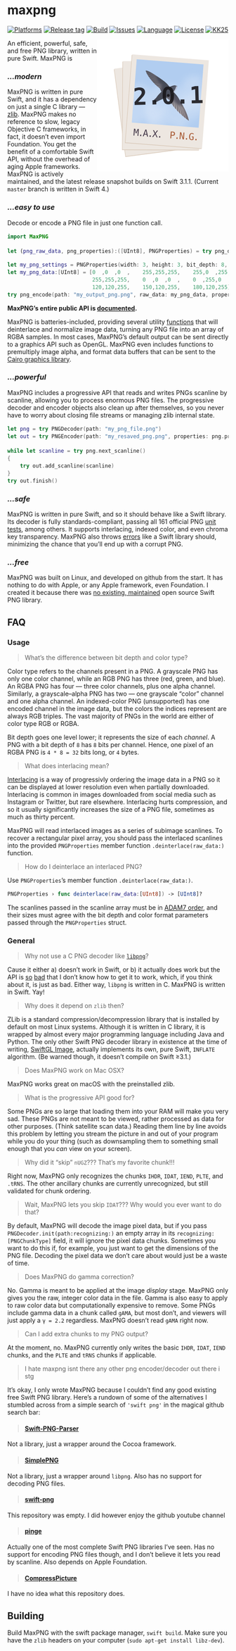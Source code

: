 # maxpng

[![Platforms](https://img.shields.io/badge/platform-linux-lightgrey.svg)](https://swift.org)
[![Release tag](https://img.shields.io/github/release/kelvin13/maxpng.svg)](https://github.com/kelvin13/maxpng/releases)
[![Build](https://travis-ci.org/kelvin13/maxpng.svg?branch=master)](https://travis-ci.org/kelvin13/maxpng)
[![Issues](https://img.shields.io/github/issues/kelvin13/maxpng.svg)](https://github.com/kelvin13/maxpng/issues?state=open)
[![Language](https://img.shields.io/badge/version-swift_4-ffa020.svg)](https://swift.org)
[![License](https://img.shields.io/badge/license-GPL3-ff3079.svg)](https://github.com/kelvin13/maxpng/blob/master/COPYING)
[![KK25](https://img.shields.io/badge/karlie-kloss-e030ff.svg)](https://www.google.com/search?q=karlie+kloss)

<img align="right" src="max.png">

An efficient, powerful, safe, and free PNG library, written in pure Swift. MaxPNG is

### *…modern*

MaxPNG is written in pure Swift, and it has a dependency on just a single C library — [zlib](http://www.zlib.net/). MaxPNG makes no reference to slow, legacy Objective C frameworks, in fact, it doesn’t even import Foundation. You get the benefit of a comfortable Swift API, without the overhead of aging Apple frameworks. MaxPNG is actively maintained, and the latest release snapshot builds on Swift 3.1.1. (Current `master` branch is written in Swift 4.)

### *…easy to use*

Decode or encode a PNG file in just one function call.

````swift
import MaxPNG

let (png_raw_data, png_properties):([UInt8], PNGProperties) = try png_decode(path: "my_png_file.png")
````

````swift
let my_png_settings = PNGProperties(width: 3, height: 3, bit_depth: 8, color: .rgb, interlaced: false)
let my_png_data:[UInt8] = [0  ,0  ,0  ,    255,255,255,    255,0  ,255,
                           255,255,255,    0  ,0  ,0  ,    0  ,255,0  ,
                           120,120,255,    150,120,255,    180,120,255]
try png_encode(path: "my_output_png.png", raw_data: my_png_data, properties: my_png_settings)
````
**MaxPNG’s entire public API is [documented](doc/maxpng.md).**

MaxPNG is batteries-included, providing several utility [functions](doc/pngproperties.md#instance-methods) that will deinterlace and normalize image data, turning any PNG file into an array of RGBA samples. In most cases, MaxPNG’s default output can be sent directly to a graphics API such as OpenGL. MaxPNG even includes functions to premultiply image alpha, and format data buffers that can be sent to the [Cairo graphics library](https://cairographics.org/).

### *…powerful*

MaxPNG includes a progressive API that reads and writes PNGs scanline by scanline, allowing you to process enormous PNG files. The progressive decoder and encoder objects also clean up after themselves, so you never have to worry about closing file streams or managing zlib internal state.

````swift
let png = try PNGDecoder(path: "my_png_file.png")
let out = try PNGEncoder(path: "my_resaved_png.png", properties: png.properties)

while let scanline = try png.next_scanline()
{
    try out.add_scanline(scanline)
}
try out.finish()
````
### *…safe*

MaxPNG is written in pure Swift, and so it should behave like a Swift library. Its decoder is fully standards-compliant, passing all 161 official PNG [unit tests](http://www.schaik.com/pngsuite/pngsuite.html#basic), among others. It supports interlacing, indexed color, and even chroma key transparency. MaxPNG also throws [errors](doc/pngerrors.md) like a Swift library should, minimizing the chance that you’ll end up with a corrupt PNG.

### *…free*

MaxPNG was built on Linux, and developed on github from the start. It has nothing to do with Apple, or any Apple framework, even Foundation. I created it because there was [no existing, maintained](#swift-png-parser) open source Swift PNG library.

## FAQ

### Usage

> What’s the difference between bit depth and color type?

Color type refers to the channels present in a PNG. A grayscale PNG has only one color channel, while an RGB PNG has three (red, green, and blue). An RGBA PNG has four — three color channels, plus one alpha channel. Similarly, a grayscale–alpha PNG has two — one grayscale “color” channel and one alpha channel. An indexed-color PNG (unsupported) has one encoded channel in the image data, but the colors the indices represent are always RGB triples. The vast majority of PNGs in the world are either of color type RGB or RGBA.

Bit depth goes one level lower; it represents the size of each *channel*. A PNG with a bit depth of `8` has `8` bits per channel. Hence, one pixel of an RGBA PNG is `4 * 8 = 32` bits long, or `4` bytes.

> What does interlacing mean?

[Interlacing](https://en.wikipedia.org/wiki/Interlacing_(bitmaps)) is a way of progressivly ordering the image data in a PNG so it can be displayed at lower resolution even when partially downloaded. Interlacing is common in images downloaded from social media such as Instagram or Twitter, but rare elsewhere. Interlacing hurts compression, and so it usually significantly increases the size of a PNG file, sometimes as much as thirty percent.

MaxPNG will read interlaced images as a series of subimage scanlines. To recover a rectangular pixel array, you should pass the interlaced scanlines into the provided `PNGProperties` member function `.deinterlace(raw_data:)` function.

> How do I deinterlace an interlaced PNG?

Use `PNGProperties`’s member function `.deinterlace(raw_data:)`.

````swift
PNGProperties › func deinterlace(raw_data:[UInt8]) -> [UInt8]?
````
The scanlines passed in the scanline array must be in [ADAM7 order](https://en.wikipedia.org/wiki/Adam7_algorithm), and their sizes must agree with the bit depth and color format parameters passed through the `PNGProperties` struct.

### General

> Why not use a C PNG decoder like [`libpng`](http://www.libpng.org/pub/png/libpng.html)?

Cause it either a) doesn’t work in Swift, or b) it actually does work but the API is [so](https://bobobobo.wordpress.com/2009/03/02/how-to-use-libpng/) [bad](http://latentcontent.net/2007/12/05/libpng-worst-api-ever/) that I don’t know how to get it to work, which, if you think about it, is just as bad. Either way, `libpng` is written in C. MaxPNG is written in Swift. Yay!

> Why does it depend on `zlib` then?

ZLib is a standard compression/decompression library that is installed by default on most Linux systems. Although it is written in C library, it is wrapped by almost every major programming language including Java and Python. The only other Swift PNG decoder library in existence at the time of writing, [SwiftGL Image](https://github.com/SwiftGL/Image), actually implements its own, pure Swift, `INFLATE` algorithm. (Be warned though, it doesn’t compile on Swift ≥3.1.)

> Does MaxPNG work on Mac OSX?

MaxPNG works great on macOS with the preinstalled zlib.

> What is the progressive API good for?

Some PNGs are so large that loading them into your RAM will make you very sad. These PNGs are not meant to be viewed, rather processed as data for other purposes. (Think satellite scan data.) Reading them line by line avoids this problem by letting you stream the picture in and out of your program while you do your thing (such as downsampling them to something small enough that you *can* view on your screen).

> Why did it “skip” `nUGZ`??? That’s my favorite chunk!!!

Right now, MaxPNG only recognizes the chunks `IHDR`, `IDAT`, `IEND`, `PLTE`, and `.tRNS`. The other ancillary chunks are currently unrecognized, but still validated for chunk ordering.

> Wait, MaxPNG lets you skip `IDAT`??? Why would you ever want to do that?

By default, MaxPNG will decode the image pixel data, but if you pass `PNGDecoder.init(path:recognizing:)` an empty array in its `recognizing:[PNGChunkType]` field, it will ignore the pixel data chunks. Sometimes you want to do this if, for example, you just want to get the dimensions of the PNG file. Decoding the pixel data we don’t care about would just be a waste of time.

> Does MaxPNG do gamma correction?

No. Gamma is meant to be applied at the image *display* stage. MaxPNG only gives you the raw, integer color data in the file. Gamma is also easy to apply to raw color data but computationally expensive to remove. Some PNGs include gamma data in a chunk called `gAMA`, but most don’t, and viewers will just apply a `γ = 2.2` regardless. MaxPNG doesn’t read `gAMA` right now.

> Can I add extra chunks to my PNG output?

At the moment, no. MaxPNG currently only writes the basic `IHDR`, `IDAT`, `IEND` chunks, and the `PLTE` and `tRNS` chunks if applicable.

> I hate maxpng isnt there any other png encoder/decoder out there i stg

It’s okay, I only wrote MaxPNG because I couldn’t find any good existing free Swift PNG library. Here’s a rundown of some of the alternatives I stumbled across from a simple search of `'swift png'` in the magical github search bar:

> #### [Swift-PNG-Parser](https://github.com/dixielandtech/Swift-PNG-Parser)

Not a library, just a wrapper around the Cocoa framework.

> #### [SimplePNG](https://github.com/rfdickerson/SimplePNG)

Not a library, just a wrapper around `libpng`. Also has no support for decoding PNG files.

> #### [swift-png](https://github.com/llaimiaomiao/swift-png)

This repository was empty. I did however enjoy the github youtube channel

> #### [pinge](https://github.com/Vel0x/Pinge)

Actually one of the most complete Swift PNG libraries I’ve seen. Has no support for encoding PNG files though, and I don’t believe it lets you read by scanline. Also depends on Apple Foundation.

> #### [CompressPicture](https://github.com/chenmo230/CompressPicture)

I have no idea what this repository does.

## Building
Build MaxPNG with the swift package manager, `swift build`. Make sure you have the `zlib` headers on your computer (`sudo apt-get install libz-dev`).
